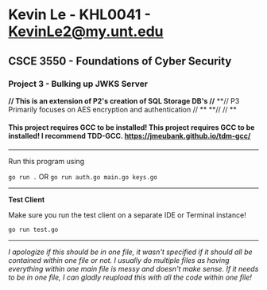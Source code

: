 # Kevin Le - KHL0041 - KevinLe2@my.unt.edu

## CSCE 3550 - Foundations of Cyber Security

### Project 3 - Bulking up JWKS Server

**// This is an extension of P2's creation of SQL Storage DB's //**
**// P3 Primarily focuses on AES encryption and authentication //
**
**//  //
**

#### This project requires GCC to be installed! This project requires GCC to be installed! I recommend TDD-GCC.  https://jmeubank.github.io/tdm-gcc/

------------


Run this program using

`go run .`
OR
`go run auth.go main.go keys.go`

------------

**Test Client**

Make sure you run the test client on a separate IDE or Terminal instance!

`go run test.go`

------------



*I apologize if this should be in one file, it wasn't specified if it should all be contained within one file or not. I usually do multiple files as having everything within one main file is messy and doesn't make sense.*
*If it needs to be in one file, I can gladly reupload this with all the code within one file!*
